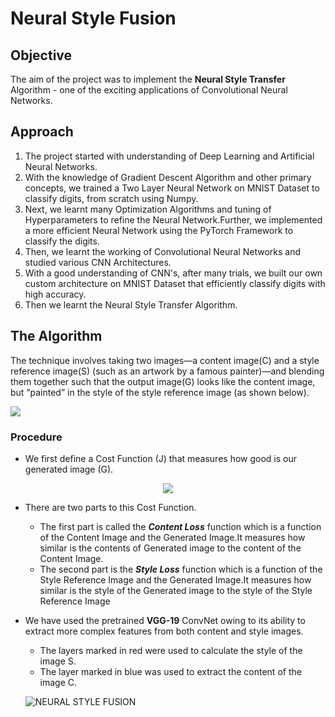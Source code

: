 # Neural Style Fusion

## Objective
The aim of the project was to implement the **Neural Style Transfer** Algorithm - one of the exciting applications of Convolutional Neural Networks.

## Approach
1. The project started with understanding of Deep Learning and Artificial Neural Networks.
2. With the knowledge of Gradient Descent Algorithm and other primary concepts, we trained a Two Layer Neural Network on MNIST Dataset to classify digits, from scratch using Numpy.
3. Next, we learnt many Optimization Algorithms and tuning of Hyperparameters to refine the Neural Network.Further, we implemented a more efficient Neural Network using the PyTorch Framework to classify the digits.
4. Then, we learnt the working of Convolutional Neural Networks and studied various CNN Architectures.
5. With a good understanding of CNN's, after many trials, we built our own custom architecture on MNIST Dataset that efficiently classify digits with high accuracy.
6. Then we learnt the Neural Style Transfer Algorithm.

## The Algorithm
The technique involves taking two images—a content image(C) and a style reference image(S) (such as an artwork by a famous painter)—and blending them together such that the output image(G) looks like the content image, but “painted” in the style of the style reference image (as shown below).

<img src="https://github.com/tphanir/NeuralStyleFusion/assets/125972587/f66df004-b4a4-4fcd-9809-7f0035691707">

### Procedure
* We first define a Cost Function (J) that measures how good is our generated image (G).
<p align="center">
<img src="https://github.com/tphanir/NeuralStyleFusion/assets/125972587/0d61916c-8038-40e6-9121-792a1c0344e7" >
</p>

* There are two parts to this Cost Function.
    * The first part is called the <i>**Content Loss**</i> function which is a function of the Content Image and the Generated Image.It measures how similar is the contents of Generated image to the content of the Content Image.
    * The second part is the <i>**Style Loss**</i> function which is a function of the Style Reference Image and the Generated Image.It measures how similar is the style of the Generated image to the style of the Style Reference Image
* We have used the pretrained **VGG-19** ConvNet owing to its ability to extract more complex features from both content and style images.
  * The layers marked in red were used to calculate the style of the image S.
  * The layer marked in blue was used to extract the content of the image C.
  
  
  ![NEURAL STYLE FUSION](https://github.com/tphanir/NeuralStyleFusion/assets/125972587/b4177956-cbf7-4ef2-83c7-52aff5b873a5)


  


